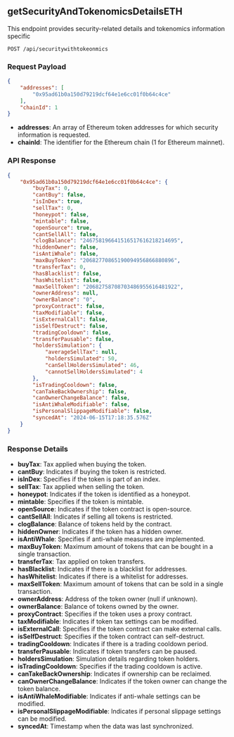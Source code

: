 ## getSecurityAndTokenomicsDetailsETH

This endpoint provides security-related details and tokenomics information specific

`POST /api/securitywithtokeonmics`

### Request Payload

```json
{
    "addresses": [
        "0x95ad61b0a150d79219dcf64e1e6cc01f0b64c4ce"
    ],
    "chainId": 1
}
```

- **addresses**: An array of Ethereum token addresses for which security information is requested.
- **chainId**: The identifier for the Ethereum chain (1 for Ethereum mainnet).

### API Response

```json
{
    "0x95ad61b0a150d79219dcf64e1e6cc01f0b64c4ce": {
        "buyTax": 0,
        "cantBuy": false,
        "isInDex": true,
        "sellTax": 0,
        "honeypot": false,
        "mintable": false,
        "openSource": true,
        "cantSellAll": false,
        "clogBalance": "246758196641516517616218214695",
        "hiddenOwner": false,
        "isAntiWhale": false,
        "maxBuyToken": "20682770865190094956866880896",
        "transferTax": 0,
        "hasBlacklist": false,
        "hasWhitelist": false,
        "maxSellToken": "20682758708703486955616481922",
        "ownerAddress": null,
        "ownerBalance": "0",
        "proxyContract": false,
        "taxModifiable": false,
        "isExternalCall": false,
        "isSelfDestruct": false,
        "tradingCooldown": false,
        "transferPausable": false,
        "holdersSimulation": {
            "averageSellTax": null,
            "holdersSimulated": 50,
            "canSellHoldersSimulated": 46,
            "cannotSellHoldersSimulated": 4
        },
        "isTradingCooldown": false,
        "canTakeBackOwnership": false,
        "canOwnerChangeBalance": false,
        "isAntiWhaleModifiable": false,
        "isPersonalSlippageModifiable": false,
        "syncedAt": "2024-06-15T17:18:35.576Z"
    }
}
```

### Response Details

- **buyTax**: Tax applied when buying the token.
- **cantBuy**: Indicates if buying the token is restricted.
- **isInDex**: Specifies if the token is part of an index.
- **sellTax**: Tax applied when selling the token.
- **honeypot**: Indicates if the token is identified as a honeypot.
- **mintable**: Specifies if the token is mintable.
- **openSource**: Indicates if the token contract is open-source.
- **cantSellAll**: Indicates if selling all tokens is restricted.
- **clogBalance**: Balance of tokens held by the contract.
- **hiddenOwner**: Indicates if the token has a hidden owner.
- **isAntiWhale**: Specifies if anti-whale measures are implemented.
- **maxBuyToken**: Maximum amount of tokens that can be bought in a single transaction.
- **transferTax**: Tax applied on token transfers.
- **hasBlacklist**: Indicates if there is a blacklist for addresses.
- **hasWhitelist**: Indicates if there is a whitelist for addresses.
- **maxSellToken**: Maximum amount of tokens that can be sold in a single transaction.
- **ownerAddress**: Address of the token owner (null if unknown).
- **ownerBalance**: Balance of tokens owned by the owner.
- **proxyContract**: Specifies if the token uses a proxy contract.
- **taxModifiable**: Indicates if token tax settings can be modified.
- **isExternalCall**: Specifies if the token contract can make external calls.
- **isSelfDestruct**: Specifies if the token contract can self-destruct.
- **tradingCooldown**: Indicates if there is a trading cooldown period.
- **transferPausable**: Indicates if token transfers can be paused.
- **holdersSimulation**: Simulation details regarding token holders.
- **isTradingCooldown**: Specifies if the trading cooldown is active.
- **canTakeBackOwnership**: Indicates if ownership can be reclaimed.
- **canOwnerChangeBalance**: Indicates if the token owner can change the token balance.
- **isAntiWhaleModifiable**: Indicates if anti-whale settings can be modified.
- **isPersonalSlippageModifiable**: Indicates if personal slippage settings can be modified.
- **syncedAt**: Timestamp when the data was last synchronized.